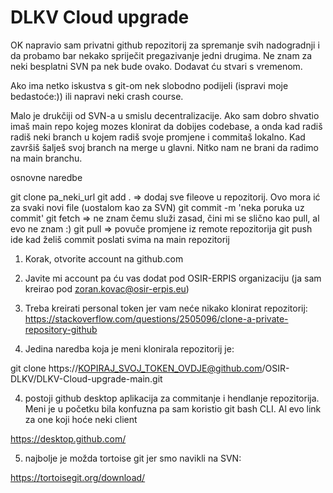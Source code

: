 # DLKV Cloud upgrade
OK napravio sam privatni github repozitorij za spremanje svih nadogradnji i da probamo bar nekako spriječit pregazivanje jedni drugima. Ne znam za neki besplatni SVN pa nek bude ovako. Dodavat ću stvari s vremenom.

Ako ima netko iskustva s git-om nek slobodno podijeli (ispravi moje bedastoće:)) ili napravi neki crash course.

Malo je drukčiji od SVN-a u smislu decentralizacije. Ako sam dobro shvatio imaš main repo kojeg mozes klonirat da dobijes codebase, a onda kad radiš radiš neki branch u kojem radiš svoje promjene i commitaš lokalno. Kad završiš šalješ svoj branch na merge u glavni.
Nitko nam ne brani da radimo na main branchu. 

osnovne naredbe

git clone pa_neki_url
git add .  => dodaj sve fileove u repozitorij. Ovo mora ić za svaki novi file (uostalom kao za SVN)
git commit -m 'neka poruka uz commit'
git fetch => ne znam čemu služi zasad, čini mi se slično kao pull, al evo ne znam :)
git pull => povuče promjene iz remote repozitorija
git push ide kad želiš commit poslati svima na main repozitorij


1. Korak, otvorite account na github.com
2. Javite mi account pa ću vas dodat pod OSIR-ERPIS organizaciju (ja sam kreirao pod zoran.kovac@osir-erpis.eu)
3. Treba kreirati personal token jer vam neće nikako klonirat repozitorij: https://stackoverflow.com/questions/2505096/clone-a-private-repository-github

4. Jedina naredba koja je meni klonirala repozitorij je:

git clone https://KOPIRAJ_SVOJ_TOKEN_OVDJE@github.com/OSIR-DLKV/DLKV-Cloud-upgrade-main.git

4. postoji github desktop aplikacija za commitanje i hendlanje repozitorija. Meni je u početku bila konfuzna pa sam koristio git bash CLI.
Al evo link za one koji hoće neki client

https://desktop.github.com/

5. najbolje je možda tortoise git jer smo navikli na SVN:

https://tortoisegit.org/download/


